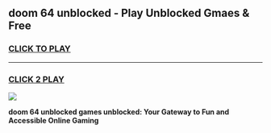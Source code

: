 
## doom 64 unblocked - Play Unblocked Gmaes & Free
<h3>
<a href="https://news.freeplayer.one?title=doom_64_unblocked&ref=16F">CLICK TO PLAY</a></h3>
<hr>

<h3>
<a href="https://news.freeplayer.one?title=doom_64_unblocked&ref=16F">CLICK 2 PLAY</a>
  
</h3>

<a href="https://news.freeplayer.one?title=doom_64_unblocked&ref=16F/"><img src="https://clearcache.store/games.png"></a>


**doom 64 unblocked games unblocked: Your Gateway to Fun and Accessible Online Gaming**
